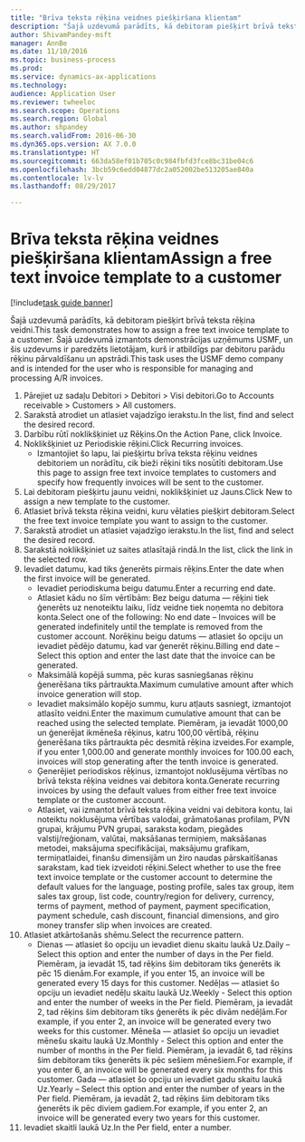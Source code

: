 ```yaml
--- 
title: "Brīva teksta rēķina veidnes piešķiršana klientam"
description: "Šajā uzdevumā parādīts, kā debitoram piešķirt brīvā teksta rēķina veidni."
author: ShivamPandey-msft
manager: AnnBe
ms.date: 11/10/2016
ms.topic: business-process
ms.prod: 
ms.service: dynamics-ax-applications
ms.technology: 
audience: Application User
ms.reviewer: twheeloc
ms.search.scope: Operations
ms.search.region: Global
ms.author: shpandey
ms.search.validFrom: 2016-06-30
ms.dyn365.ops.version: AX 7.0.0
ms.translationtype: HT
ms.sourcegitcommit: 663da58ef01b705c0c984fbfd3fce8bc31be04c6
ms.openlocfilehash: 3bcb59c6edd04877dc2a052002be513205ae840a
ms.contentlocale: lv-lv
ms.lasthandoff: 08/29/2017

---
```

# <a name="assign-a-free-text-invoice-template-to-a-customer"></a><span data-ttu-id="9a8a6-103">Brīva teksta rēķina veidnes piešķiršana klientam</span><span class="sxs-lookup"><span data-stu-id="9a8a6-103">Assign a free text invoice template to a customer</span></span>

[!include[task guide banner](../../includes/task-guide-banner.md)]

<span data-ttu-id="9a8a6-104">Šajā uzdevumā parādīts, kā debitoram piešķirt brīvā teksta rēķina veidni.</span><span class="sxs-lookup"><span data-stu-id="9a8a6-104">This task demonstrates how to assign a free text invoice template to a customer.</span></span> <span data-ttu-id="9a8a6-105">Šajā uzdevumā izmantots demonstrācijas uzņēmums USMF, un šis uzdevums ir paredzēts lietotājam, kurš ir atbildīgs par debitoru parādu rēķinu pārvaldīšanu un apstrādi.</span><span class="sxs-lookup"><span data-stu-id="9a8a6-105">This task uses the USMF demo company and is intended for the user who is responsible for managing and processing A/R invoices.</span></span>

1. <span data-ttu-id="9a8a6-106">Pārejiet uz sadaļu Debitori > Debitori > Visi debitori.</span><span class="sxs-lookup"><span data-stu-id="9a8a6-106">Go to Accounts receivable > Customers > All customers.</span></span>
2. <span data-ttu-id="9a8a6-107">Sarakstā atrodiet un atlasiet vajadzīgo ierakstu.</span><span class="sxs-lookup"><span data-stu-id="9a8a6-107">In the list, find and select the desired record.</span></span>
3. <span data-ttu-id="9a8a6-108">Darbību rūtī noklikšķiniet uz Rēķins.</span><span class="sxs-lookup"><span data-stu-id="9a8a6-108">On the Action Pane, click Invoice.</span></span>
4. <span data-ttu-id="9a8a6-109">Noklikšķiniet uz Periodiskie rēķini.</span><span class="sxs-lookup"><span data-stu-id="9a8a6-109">Click Recurring invoices.</span></span>
    * <span data-ttu-id="9a8a6-110">Izmantojiet šo lapu, lai piešķirtu brīva teksta rēķinu veidnes debitoriem un norādītu, cik bieži rēķini tiks nosūtīti debitoram.</span><span class="sxs-lookup"><span data-stu-id="9a8a6-110">Use this page to assign free text invoice templates to customers and specify how frequently invoices will be sent to the customer.</span></span>  
5. <span data-ttu-id="9a8a6-111">Lai debitoram piešķirtu jaunu veidni, noklikšķiniet uz Jauns.</span><span class="sxs-lookup"><span data-stu-id="9a8a6-111">Click New to assign a new template to the customer.</span></span>
6. <span data-ttu-id="9a8a6-112">Atlasiet brīvā teksta rēķina veidni, kuru vēlaties piešķirt debitoram.</span><span class="sxs-lookup"><span data-stu-id="9a8a6-112">Select the free text invoice template you want to assign to the customer.</span></span>
7. <span data-ttu-id="9a8a6-113">Sarakstā atrodiet un atlasiet vajadzīgo ierakstu.</span><span class="sxs-lookup"><span data-stu-id="9a8a6-113">In the list, find and select the desired record.</span></span>
8. <span data-ttu-id="9a8a6-114">Sarakstā noklikšķiniet uz saites atlasītajā rindā.</span><span class="sxs-lookup"><span data-stu-id="9a8a6-114">In the list, click the link in the selected row.</span></span>
9. <span data-ttu-id="9a8a6-115">Ievadiet datumu, kad tiks ģenerēts pirmais rēķins.</span><span class="sxs-lookup"><span data-stu-id="9a8a6-115">Enter the date when the first invoice will be generated.</span></span>
    * <span data-ttu-id="9a8a6-116">Ievadiet periodiskuma beigu datumu.</span><span class="sxs-lookup"><span data-stu-id="9a8a6-116">Enter a recurring end date.</span></span>  
    * <span data-ttu-id="9a8a6-117">Atlasiet kādu no šīm vērtībām: Bez beigu datuma — rēķini tiek ģenerēts uz nenoteiktu laiku, līdz veidne tiek noņemta no debitora konta.</span><span class="sxs-lookup"><span data-stu-id="9a8a6-117">Select one of the following: No end date – Invoices will be generated indefinitely until the template is removed from the customer account.</span></span>  <span data-ttu-id="9a8a6-118">Norēķinu beigu datums — atlasiet šo opciju un ievadiet pēdējo datumu, kad var ģenerēt rēķinu.</span><span class="sxs-lookup"><span data-stu-id="9a8a6-118">Billing end date – Select this option and enter the last date that the invoice can be generated.</span></span>  
    * <span data-ttu-id="9a8a6-119">Maksimālā kopējā summa, pēc kuras sasniegšanas rēķinu ģenerēšana tiks pārtraukta.</span><span class="sxs-lookup"><span data-stu-id="9a8a6-119">Maximum cumulative amount after which invoice generation will stop.</span></span>  
    * <span data-ttu-id="9a8a6-120">Ievadiet maksimālo kopējo summu, kuru atļauts sasniegt, izmantojot atlasīto veidni.</span><span class="sxs-lookup"><span data-stu-id="9a8a6-120">Enter the maximum cumulative amount that can be reached using the selected template.</span></span> <span data-ttu-id="9a8a6-121">Piemēram, ja ievadāt 1000,00 un ģenerējat ikmēneša rēķinus, katru 100,00 vērtībā, rēķinu ģenerēšana tiks pārtraukta pēc desmitā rēķina izveides.</span><span class="sxs-lookup"><span data-stu-id="9a8a6-121">For example, if you enter 1,000.00 and generate monthly invoices for 100.00 each, invoices will stop generating after the tenth invoice is generated.</span></span>  
    * <span data-ttu-id="9a8a6-122">Ģenerējiet periodiskos rēķinus, izmantojot noklusējuma vērtības no brīvā teksta rēķina veidnes vai debitora konta.</span><span class="sxs-lookup"><span data-stu-id="9a8a6-122">Generate recurring invoices by using the default values from either free text invoice template or the customer account.</span></span>  
    * <span data-ttu-id="9a8a6-123">Atlasiet, vai izmantot brīvā teksta rēķina veidni vai debitora kontu, lai noteiktu noklusējuma vērtības valodai, grāmatošanas profilam, PVN grupai, krājumu PVN grupai, saraksta kodam, piegādes valstij/reģionam, valūtai, maksāšanas termiņiem, maksāšanas metodei, maksājuma specifikācijai, maksājumu grafikam, termiņatlaidei, finanšu dimensijām un žiro naudas pārskaitīšanas sarakstam, kad tiek izveidoti rēķini.</span><span class="sxs-lookup"><span data-stu-id="9a8a6-123">Select whether to use the free text invoice template or the customer account to determine the default values for the language, posting profile, sales tax group, item sales tax group, list code, country/region for delivery, currency, terms of payment, method of payment, payment specification, payment schedule, cash discount, financial dimensions, and giro money transfer slip when invoices are created.</span></span>  
10. <span data-ttu-id="9a8a6-124">Atlasiet atkārtošanās shēmu.</span><span class="sxs-lookup"><span data-stu-id="9a8a6-124">Select the recurrence pattern.</span></span>
    * <span data-ttu-id="9a8a6-125">Dienas — atlasiet šo opciju un ievadiet dienu skaitu laukā Uz.</span><span class="sxs-lookup"><span data-stu-id="9a8a6-125">Daily – Select this option and enter the number of days in the Per field.</span></span> <span data-ttu-id="9a8a6-126">Piemēram, ja ievadāt 15, tad rēķins šim debitoram tiks ģenerēts ik pēc 15 dienām.</span><span class="sxs-lookup"><span data-stu-id="9a8a6-126">For example, if you enter 15, an invoice will be generated every 15 days for this customer.</span></span>  <span data-ttu-id="9a8a6-127">Nedēļas — atlasiet šo opciju un ievadiet nedēļu skaitu laukā Uz.</span><span class="sxs-lookup"><span data-stu-id="9a8a6-127">Weekly - Select this option and enter the number of weeks in the Per field.</span></span> <span data-ttu-id="9a8a6-128">Piemēram, ja ievadāt 2, tad rēķins šim debitoram tiks ģenerēts ik pēc divām nedēļām.</span><span class="sxs-lookup"><span data-stu-id="9a8a6-128">For example, if you enter 2, an invoice will be generated every two weeks for this customer.</span></span>  <span data-ttu-id="9a8a6-129">Mēneša — atlasiet šo opciju un ievadiet mēnešu skaitu laukā Uz.</span><span class="sxs-lookup"><span data-stu-id="9a8a6-129">Monthly - Select this option and enter the number of months in the Per field.</span></span> <span data-ttu-id="9a8a6-130">Piemēram, ja ievadāt 6, tad rēķins šim debitoram tiks ģenerēts ik pēc sešiem mēnešiem.</span><span class="sxs-lookup"><span data-stu-id="9a8a6-130">For example, if you enter 6, an invoice will be generated every six months for this customer.</span></span>  <span data-ttu-id="9a8a6-131">Gada — atlasiet šo opciju un ievadiet gadu skaitu laukā Uz.</span><span class="sxs-lookup"><span data-stu-id="9a8a6-131">Yearly – Select this option and enter the number of years in the Per field.</span></span> <span data-ttu-id="9a8a6-132">Piemēram, ja ievadāt 2, tad rēķins šim debitoram tiks ģenerēts ik pēc diviem gadiem.</span><span class="sxs-lookup"><span data-stu-id="9a8a6-132">For example, if you enter 2, an invoice will be generated every two years for this customer.</span></span>  
11. <span data-ttu-id="9a8a6-133">Ievadiet skaitli laukā Uz.</span><span class="sxs-lookup"><span data-stu-id="9a8a6-133">In the Per field, enter a number.</span></span>


